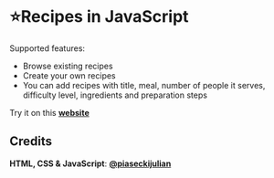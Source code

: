 # ⭐Recipes in JavaScript

Supported features:

- Browse existing recipes
- Create your own recipes
- You can add recipes with title, meal, number of people it serves, difficulty level, ingredients and preparation steps

Try it on this **[website](https://piaseckijulian.github.io/Recipes/)**

## Credits

**HTML, CSS & JavaScript**: **[@piaseckijulian](https://github.com/piaseckijulian)**
